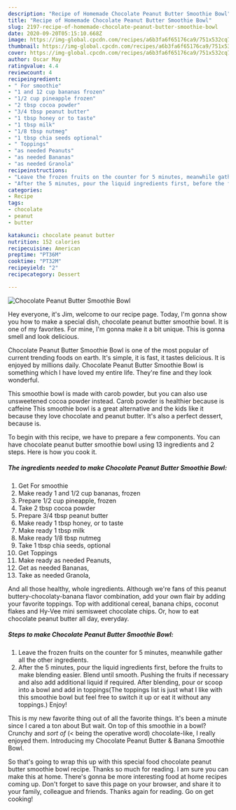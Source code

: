 ```yaml
---
description: "Recipe of Homemade Chocolate Peanut Butter Smoothie Bowl"
title: "Recipe of Homemade Chocolate Peanut Butter Smoothie Bowl"
slug: 2197-recipe-of-homemade-chocolate-peanut-butter-smoothie-bowl
date: 2020-09-20T05:15:10.668Z
image: https://img-global.cpcdn.com/recipes/a6b3fa6f65176ca9/751x532cq70/chocolate-peanut-butter-smoothie-bowl-recipe-main-photo.jpg
thumbnail: https://img-global.cpcdn.com/recipes/a6b3fa6f65176ca9/751x532cq70/chocolate-peanut-butter-smoothie-bowl-recipe-main-photo.jpg
cover: https://img-global.cpcdn.com/recipes/a6b3fa6f65176ca9/751x532cq70/chocolate-peanut-butter-smoothie-bowl-recipe-main-photo.jpg
author: Oscar May
ratingvalue: 4.4
reviewcount: 4
recipeingredient:
- " For smoothie"
- "1 and 12 cup bananas frozen"
- "1/2 cup pineapple frozen"
- "2 tbsp cocoa powder"
- "3/4 tbsp peanut butter"
- "1 tbsp honey or to taste"
- "1 tbsp milk"
- "1/8 tbsp nutmeg"
- "1 tbsp chia seeds optional"
- " Toppings"
- "as needed Peanuts"
- "as needed Bananas"
- "as needed Granola"
recipeinstructions:
- "Leave the frozen fruits on the counter for 5 minutes, meanwhile gather all the other ingredients."
- "After the 5 minutes, pour the liquid ingredients first, before the fruits to make blending easier. Blend until smooth. Pushing the fruits if necessary and also add additional liquid if required. After blending, pour or scoop into a bowl and add in toppings(The toppings list is just what I like with this smoothie bowl but feel free to switch it up or eat it without any toppings.) Enjoy!"
categories:
- Recipe
tags:
- chocolate
- peanut
- butter

katakunci: chocolate peanut butter 
nutrition: 152 calories
recipecuisine: American
preptime: "PT36M"
cooktime: "PT32M"
recipeyield: "2"
recipecategory: Dessert

---
```



![Chocolate Peanut Butter Smoothie Bowl](https://img-global.cpcdn.com/recipes/a6b3fa6f65176ca9/751x532cq70/chocolate-peanut-butter-smoothie-bowl-recipe-main-photo.jpg)

Hey everyone, it's Jim, welcome to our recipe page. Today, I'm gonna show you how to make a special dish, chocolate peanut butter smoothie bowl. It is one of my favorites. For mine, I'm gonna make it a bit unique. This is gonna smell and look delicious.

Chocolate Peanut Butter Smoothie Bowl is one of the most popular of current trending foods on earth. It's simple, it is fast, it tastes delicious. It is enjoyed by millions daily. Chocolate Peanut Butter Smoothie Bowl is something which I have loved my entire life. They're fine and they look wonderful.

This smoothie bowl is made with carob powder, but you can also use unsweetened cocoa powder instead. Carob powder is healthier because is caffeine This smoothie bowl is a great alternative and the kids like it because they love chocolate and peanut butter. It&#39;s also a perfect dessert, because is.


To begin with this recipe, we have to prepare a few components. You can have chocolate peanut butter smoothie bowl using 13 ingredients and 2 steps. Here is how you cook it.

<!--inarticleads1-->

##### The ingredients needed to make Chocolate Peanut Butter Smoothie Bowl:

1. Get  For smoothie
1. Make ready 1 and 1/2 cup bananas, frozen
1. Prepare 1/2 cup pineapple, frozen
1. Take 2 tbsp cocoa powder
1. Prepare 3/4 tbsp peanut butter
1. Make ready 1 tbsp honey, or to taste
1. Make ready 1 tbsp milk
1. Make ready 1/8 tbsp nutmeg
1. Take 1 tbsp chia seeds, optional
1. Get  Toppings
1. Make ready as needed Peanuts,
1. Get as needed Bananas,
1. Take as needed Granola,


And all those healthy, whole ingredients. Although we&#39;re fans of this peanut buttery-chocolaty-banana flavor combination, add your own flair by adding your favorite toppings. Top with additional cereal, banana chips, coconut flakes and Hy-Vee mini semisweet chocolate chips. Or, how to eat chocolate peanut butter all day, everyday. 

<!--inarticleads2-->

##### Steps to make Chocolate Peanut Butter Smoothie Bowl:

1. Leave the frozen fruits on the counter for 5 minutes, meanwhile gather all the other ingredients.
1. After the 5 minutes, pour the liquid ingredients first, before the fruits to make blending easier. Blend until smooth. Pushing the fruits if necessary and also add additional liquid if required. After blending, pour or scoop into a bowl and add in toppings(The toppings list is just what I like with this smoothie bowl but feel free to switch it up or eat it without any toppings.) Enjoy!


This is my new favorite thing out of all the favorite things. It&#39;s been a minute since I cared a ton about But wait. On top of this smoothie in a bowl? Crunchy and *sort of* (&lt; being the operative word) chocolate-like, I really enjoyed them. Introducing my Chocolate Peanut Butter &amp; Banana Smoothie Bowl. 

So that's going to wrap this up with this special food chocolate peanut butter smoothie bowl recipe. Thanks so much for reading. I am sure you can make this at home. There's gonna be more interesting food at home recipes coming up. Don't forget to save this page on your browser, and share it to your family, colleague and friends. Thanks again for reading. Go on get cooking!
